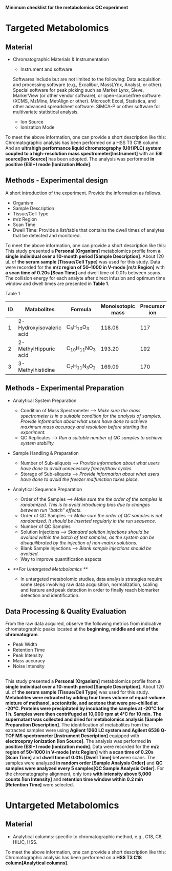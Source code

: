 **Minimum checklist for the metabolomics QC experiment** 

# Targeted Metabolomics

## Material 

- Chromatographic Materials & Instrumentation
  - Instrument and software
  
  Softwares include but are not limited to the following:
  Data acquisition and processing software (e.g., Excalibur, MassLYnx, Analyst, or other). Special software for peak picking such as Marker Lynx, Sieve, MarkerView (or other vendor software), or open-source/free software (XCMS, MzMine, MetAlign or other). Microsoft Excel, Statistica, and other advanced spreadsheet software. SIMCA-P or other software for multivariate statistical analysis.
  - Ion Source
  - Ionization Mode
  
To meet the above information, one can provide a short description like this: Chromatographic analysis has been performed on a HSS T3 C18 column. And an **ultrahigh performance liquid chromatography (U(H)PLC) system coupled to a high-resolution mass spectrometer[Instrument]** with an **ESI source[Ion Source]** has been adopted. The analysis was performed **in positive (ESI+) mode [Ionization Mode]**.


## Methods - Experimental design

A short introduction of the experiment. Provide the information as follows. 
- Organism
- Sample Description
- Tissue/Cell Type
- m/z Region
- Scan Time
- Dwell Time: Provide a list/table that contains the dwell times of analytes that be detected and monitored.

To meet the above information, one can provide a short description like this: This study presented a **Personal [Organism]** metabolomics profile from **a single individual over a 10-month period [Sample Description]**. About 120 uL of **the serum sample [Tissue/Cell Type]** was used for this study. Data were recorded for the **m/z region of 50–1000 in V-mode [m/z Region]** with **a scan time of 0.20s [Scan Time]** and dwell time of 0.01s between scans. The collision energy for each analyte after direct infusion and optimum time window and dwell times are presented in **Table 1**.

Table 1

|ID|Matabolites|Formula|Monoisotopic mass|Precursor ion|Product ion|RT(min)|Molecular weight|Dwell time|
|---|---------|-------|------|------|------|------|------|------|
|1|2-Hydroxyisovaleric acid|C<sub>5</sub>H<sub>10</sub>O<sub>3</sub>|118.06|117|71|6.0|118.13|0.005|
|2|2-MethylHippuric acid|C<sub>10</sub>H<sub>11</sub>NO<sub>3</sub>|193.20|192|148|8.2|193.20|0.005|
|3|3-Methylhistidine|C<sub>7</sub>H<sub>11</sub>N<sub>3</sub>O<sub>2</sub>|169.09|170|109|19.0|169.17|0.003|

## Methods - Experimental Preparation

- Analytical System Preparation
  - Condition of Mass Spectrometer --> _Make sure the mass spectrometer is in a suitable condition for the analysis of samples. Provide information about what users have done to achieve maximum mass accuracy and resolution before starting the experiment._
  - QC Replicates --> _Run a suitable number of QC samples to achieve system stability._
- Sample Handling & Preparation
  - Number of Sub-aliquots --> _Provide information about what users have done to avoid unnecessary freeze/thaw cycles._
  - Storage of Sub-aliquots --> _Provide information about what users have done to avoid the freezer malfunction takes place._
- Analytical Sequence Preparation
  - Order of the Samples --> _Make sure the the order of the samples is randomized. This is to avoid introducing bias due to changes between run "batch" effects._ 
  - Order of QC Samples --> _Make sure the order of QC samples is not randomized. It should be inserted regularly in the run sequence._ 
  - Number of QC Samples 
  - Solution Injections --> _Standard solution injections should be avoided within the batch of test samples, as the system can be disequilibrated by the injection of non-matrix solutions._
  - Blank Sample Injections --> _Blank sample injections should be avoided._
  - Way to improve quantification aspects

- _**For Untargeted Metabolomics **_
  - In untargeted metabolomic studies, data analysis strategies require some steps involving raw data acquisition, normalization, scaling and feature and peak detection in order to finally reach biomarker detection and identification. 



## Data Processing & Quality Evaluation

From the raw data acquired, observe the following metrics from indicative chromatographic peaks located at the **beginning, middle and end of the chromatogram**.

- Peak Width
- Retention Time
- Peak Intensity
- Mass accuracy
- Noise Intensity 


## 

This study presented a **Personal [Organism]** metabolomics profile from **a single individual over a 10-month period [Sample Description]**. About 120 uL of **the serum sample [Tissue/Cell Type]** was used for this study. **Metabolites were extracted by adding four times volume of equal-volume mixture of methanol, acetonitrile, and acetone that were pre-chilled at -20°C. Proteins were precipitated by incubating the samples at -20°C for 1 h. Samples were then centrifuged at 10,000 rpm at 4°C for 10 min. The supernatant was collected and dried for metabolomics analysis [Sample Preparation Description]**. The identification of metabolites from the extracted samples were using **Agilent 1260 LC system and Agilent 6538 Q-TOF MS spectrometer [Instrument Description]** equipped with **electrospray ionization [Ion Source]**. The analysis was performed **in positive (ESI+) mode [ionization mode]**. Data were recorded for the **m/z region of 50–1000 in V-mode [m/z Region]** with **a scan time of 0.20s [Scan Time]** and **dwell time of 0.01s [Dwell Time]** between scans. The samples were analyzed **in random order [Sample Analysis Order]** and **QC samples were analyzed every 5 samples[QC Sample Analysis Order]**. For the chromatography alignment, only ions **with intensity above 5,000 counts [Ion Intensity]** and **retention time window within 0.2 min [Retention Time]** were selected.  

# Untargeted Metabolomics

## Material 
- Analytical columns: specific to chromatographic method, e.g., C18, C8, HILIC, HSS.

To meet the above information, one can provide a short description like this: Chromatographic analysis has been performed on a **HSS T3 C18 column[Analytical columns]**.
